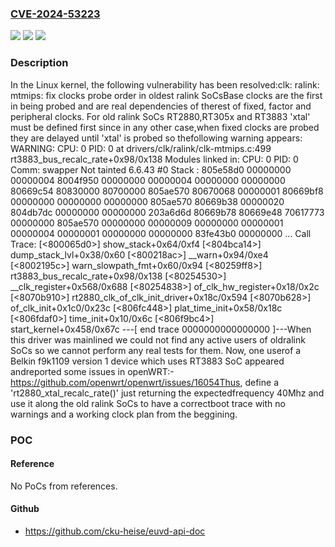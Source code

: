 ### [CVE-2024-53223](https://cve.mitre.org/cgi-bin/cvename.cgi?name=CVE-2024-53223)
![](https://img.shields.io/static/v1?label=Product&message=Linux&color=blue)
![](https://img.shields.io/static/v1?label=Version&message=6f3b15586eef736831abe6a14f2a6906bc0dc074%3C%20fbb13732c6ffa9d58cedafabcd5ce8fd7ef8ae5a%20&color=brighgreen)
![](https://img.shields.io/static/v1?label=Vulnerability&message=n%2Fa&color=brighgreen)

### Description

In the Linux kernel, the following vulnerability has been resolved:clk: ralink: mtmips: fix clocks probe order in oldest ralink SoCsBase clocks are the first in being probed and are real dependencies of therest of fixed, factor and peripheral clocks. For old ralink SoCs RT2880,RT305x and RT3883 'xtal' must be defined first since in any other case,when fixed clocks are probed they are delayed until 'xtal' is probed so thefollowing warning appears: WARNING: CPU: 0 PID: 0 at drivers/clk/ralink/clk-mtmips.c:499 rt3883_bus_recalc_rate+0x98/0x138 Modules linked in: CPU: 0 PID: 0 Comm: swapper Not tainted 6.6.43 #0 Stack : 805e58d0 00000000 00000004 8004f950 00000000 00000004 00000000 00000000 80669c54 80830000 80700000 805ae570 80670068 00000001 80669bf8 00000000 00000000 00000000 805ae570 80669b38 00000020 804db7dc 00000000 00000000 203a6d6d 80669b78 80669e48 70617773 00000000 805ae570 00000000 00000009 00000000 00000001 00000004 00000001 00000000 00000000 83fe43b0 00000000 ... Call Trace: [<800065d0>] show_stack+0x64/0xf4 [<804bca14>] dump_stack_lvl+0x38/0x60 [<800218ac>] __warn+0x94/0xe4 [<8002195c>] warn_slowpath_fmt+0x60/0x94 [<80259ff8>] rt3883_bus_recalc_rate+0x98/0x138 [<80254530>] __clk_register+0x568/0x688 [<80254838>] of_clk_hw_register+0x18/0x2c [<8070b910>] rt2880_clk_of_clk_init_driver+0x18c/0x594 [<8070b628>] of_clk_init+0x1c0/0x23c [<806fc448>] plat_time_init+0x58/0x18c [<806fdaf0>] time_init+0x10/0x6c [<806f9bc4>] start_kernel+0x458/0x67c ---[ end trace 0000000000000000 ]---When this driver was mainlined we could not find any active users of oldralink SoCs so we cannot perform any real tests for them. Now, one userof a Belkin f9k1109 version 1 device which uses RT3883 SoC appeared andreported some issues in openWRT:- https://github.com/openwrt/openwrt/issues/16054Thus, define a 'rt2880_xtal_recalc_rate()' just returning the expectedfrequency 40Mhz and use it along the old ralink SoCs to have a correctboot trace with no warnings and a working clock plan from the beggining.

### POC

#### Reference
No PoCs from references.

#### Github
- https://github.com/cku-heise/euvd-api-doc

